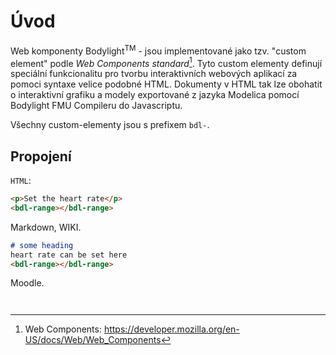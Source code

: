 
# Úvod

Web komponenty Bodylight<sup>TM</sup> - jsou implementované jako tzv. "custom element" podle *Web Components standard*[^1].
Tyto custom elementy definují speciální funkcionalitu pro tvorbu interaktivních webových aplikací za pomoci syntaxe velice podobné HTML.
Dokumenty v HTML tak lze obohatit o interaktivní grafiku a modely exportované z jazyka Modelica pomocí Bodylight FMU Compileru do Javascriptu.

Všechny custom-elementy jsou s prefixem `bdl-`.

## Propojení

`HTML`:
```html
<p>Set the heart rate</p>
<bdl-range></bdl-range>
```

Markdown, WIKI.
```markdown
# some heading
heart rate can be set here 
<bdl-range></bdl-range>
```

Moodle.
```moodle


``` 

[^1]: Web Components: https://developer.mozilla.org/en-US/docs/Web/Web_Components

[^2]: Dygraph: https://dygraphs.com
